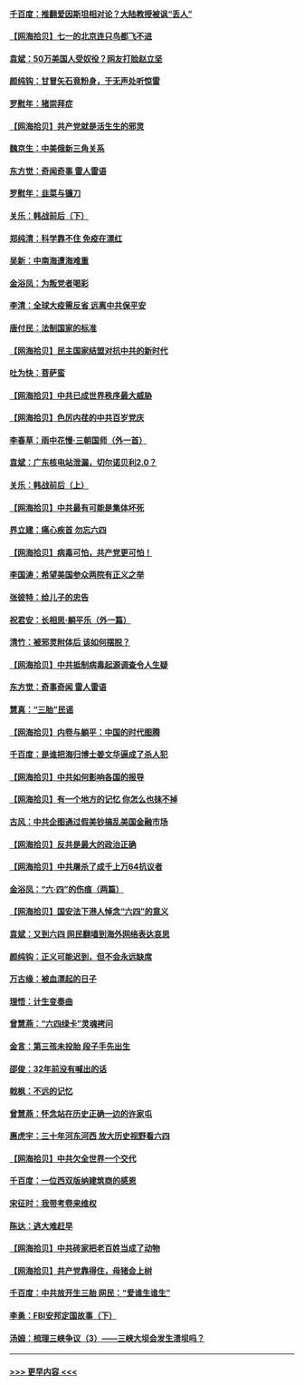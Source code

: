 #### [千百度：推翻爱因斯坦相对论？大陆教授被讽“丢人”](../pages/nsc993/n13043908.md?t=06241902) 
#### [【网海拾贝】七一的北京连只鸟都飞不进](../pages/nsc993/n13041377.md?t=06241902) 
#### [袁斌：50万美国人受奴役？网友打脸赵立坚](../pages/nsc993/n13041330.md?t=06241902) 
#### [颜纯钩：甘冒矢石竟粉身，于无声处听惊雷](../pages/nsc993/n13041140.md?t=06241902) 
#### [罗慰年：猪崇拜症](../pages/nsc993/n13041071.md?t=06241902) 
#### [【网海拾贝】共产党就是活生生的邪灵](../pages/nsc993/n13036627.md?t=06241902) 
#### [魏京生：中美俄新三角关系](../pages/nsc993/n13035986.md?t=06241902) 
#### [东方觉：奇闻奇事 雷人雷语](../pages/nsc993/n13035878.md?t=06241902) 
#### [罗慰年：韭菜与镰刀](../pages/nsc993/n13034374.md?t=06241902) 
#### [关乐：韩战前后（下）](../pages/nsc993/n13034113.md?t=06241902) 
#### [郑纯清：科学靠不住 免疫在漂红](../pages/nsc993/n13034093.md?t=06241902) 
#### [吴新：中南海遭海难重](../pages/nsc993/n13034084.md?t=06241902) 
#### [金浴凤：为叛党者喝彩](../pages/nsc993/n13034058.md?t=06241902) 
#### [李清：全球大疫需反省 远离中共保平安](../pages/nsc993/n13033784.md?t=06241902) 
#### [唐付民：法制国家的标准](../pages/nsc993/n13032944.md?t=06241902) 
#### [【网海拾贝】民主国家结盟对抗中共的新时代](../pages/nsc993/n13031717.md?t=06241902) 
#### [吐为快：菩萨蛮](../pages/nsc993/n13030033.md?t=06241902) 
#### [【网海拾贝】中共已成世界秩序最大威胁](../pages/nsc993/n13028138.md?t=06241902) 
#### [【网海拾贝】色厉内荏的中共百岁党庆](../pages/nsc993/n13025582.md?t=06241902) 
#### [李春草：雨中花慢‧三朝国师（外一首）](../pages/nsc993/n13025567.md?t=06241902) 
#### [袁斌：广东核电站泄漏，切尔诺贝利2.0？](../pages/nsc993/n13025475.md?t=06241902) 
#### [关乐：韩战前后（上）](../pages/nsc993/n13025387.md?t=06241902) 
#### [【网海拾贝】中共最有可能是集体坏死](../pages/nsc993/n13023101.md?t=06241902) 
#### [界立建：痛心疾首 勿忘六四](../pages/nsc993/n13022339.md?t=06241902) 
#### [【网海拾贝】病毒可怕，共产党更可怕！](../pages/nsc993/n13020728.md?t=06241902) 
#### [李国涛：希望美国参众两院有正义之举](../pages/nsc993/n13020674.md?t=06241902) 
#### [张彼特：给儿子的忠告](../pages/nsc993/n13018934.md?t=06241902) 
#### [祝君安：长相思‧躺平乐（外一篇）](../pages/nsc993/n13018923.md?t=06241902) 
#### [清竹：被邪灵附体后 该如何摆脱？](../pages/nsc993/n13018877.md?t=06241902) 
#### [【网海拾贝】中共抵制病毒起源调查令人生疑](../pages/nsc993/n13017785.md?t=06241902) 
#### [东方觉：奇事奇闻 雷人雷语](../pages/nsc993/n13017577.md?t=06241902) 
#### [慧真：“三胎”民谣](../pages/nsc993/n13017394.md?t=06241902) 
#### [【网海拾贝】内卷与躺平：中国的时代图腾](../pages/nsc993/n13016128.md?t=06241902) 
#### [千百度：是谁把海归博士姜文华逼成了杀人犯](../pages/nsc993/n13015218.md?t=06241902) 
#### [【网海拾贝】中共如何影响各国的报导](../pages/nsc993/n13012599.md?t=06241902) 
#### [【网海拾贝】有一个地方的记忆 你怎么也抹不掉](../pages/nsc993/n13009802.md?t=06241902) 
#### [古风：中共企图通过假美钞搞乱美国金融市场](../pages/nsc993/n13009626.md?t=06241902) 
#### [【网海拾贝】反共是最大的政治正确](../pages/nsc993/n13007051.md?t=06241902) 
#### [【网海拾贝】中共屠杀了成千上万64抗议者](../pages/nsc993/n13002713.md?t=06241902) 
#### [金浴凤：“六·四”的伤痕（两篇）](../pages/nsc993/n13001719.md?t=06241902) 
#### [【网海拾贝】国安法下港人悼念“六四”的意义](../pages/nsc993/n13001039.md?t=06241902) 
#### [袁斌：又到六四 网民翻墙到海外网络表达哀思](../pages/nsc993/n13000995.md?t=06241902) 
#### [颜纯钩：正义可能迟到，但不会永远缺席](../pages/nsc993/n13000920.md?t=06241902) 
#### [万古缘：被血漂起的日子](../pages/nsc993/n13000914.md?t=06241902) 
#### [理悟：计生变奏曲](../pages/nsc993/n13000414.md?t=06241902) 
#### [曾慧燕：“六四绿卡”灵魂拷问](../pages/nsc993/n13000277.md?t=06241902) 
#### [金言：第三孩未投胎 段子手先出生](../pages/nsc993/n13000215.md?t=06241902) 
#### [邵俊：32年前没有喊出的话](../pages/nsc993/n13000181.md?t=06241902) 
#### [戟枫：不远的记忆](../pages/nsc993/n13000121.md?t=06241902) 
#### [曾慧燕：怀念站在历史正确一边的许家屯](../pages/nsc993/n13000073.md?t=06241902) 
#### [惠虎宇：三十年河东河西 放大历史视野看六四](../pages/nsc993/n13000018.md?t=06241902) 
#### [【网海拾贝】中共欠全世界一个交代](../pages/nsc993/n12998706.md?t=06241902) 
#### [千百度：一位西双版纳建筑商的感恩](../pages/nsc993/n12998487.md?t=06241902) 
#### [宋征时：我带考卷来维权](../pages/nsc993/n12994088.md?t=06241902) 
#### [陈达：逃大难赶早](../pages/nsc993/n12993569.md?t=06241902) 
#### [【网海拾贝】中共砖家把老百姓当成了动物](../pages/nsc993/n12993483.md?t=06241902) 
#### [【网海拾贝】共产党靠得住，母猪会上树](../pages/nsc993/n12990730.md?t=06241902) 
#### [千百度：中共放开生三胎 网民：“爱谁生谁生”](../pages/nsc993/n12990644.md?t=06241902) 
#### [李勇：FBI安邦定国故事（下）](../pages/nsc993/n12987854.md?t=06241902) 
#### [汤姆：梳理三峡争议（3）——三峡大坝会发生溃坝吗？](../pages/nsc993/n12989806.md?t=06241902) 

----
#### [ >>> 更早内容 <<< ](../indexes/nsc993-earlier.md)

